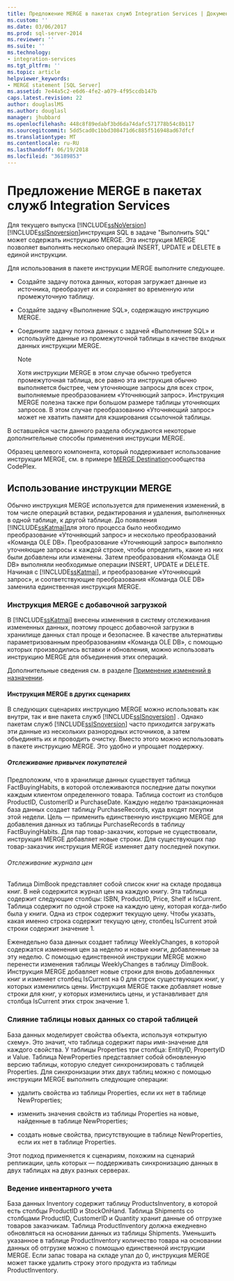 ```yaml
---
title: Предложение MERGE в пакетах служб Integration Services | Документы Майкрософт
ms.custom: ''
ms.date: 03/06/2017
ms.prod: sql-server-2014
ms.reviewer: ''
ms.suite: ''
ms.technology:
- integration-services
ms.tgt_pltfrm: ''
ms.topic: article
helpviewer_keywords:
- MERGE statement [SQL Server]
ms.assetid: 7e44a5c2-e6d6-4fe2-a079-4f95ccdb147b
caps.latest.revision: 22
author: douglaslMS
ms.author: douglasl
manager: jhubbard
ms.openlocfilehash: 448c8f89edabf3bd6da74dafc571778b54c8b117
ms.sourcegitcommit: 5dd5cad0c1bbd308471d6c885f516948ad67dfcf
ms.translationtype: MT
ms.contentlocale: ru-RU
ms.lasthandoff: 06/19/2018
ms.locfileid: "36189853"
---
```

# <a name="merge-in-integration-services-packages"></a>Предложение MERGE в пакетах служб Integration Services
  Для текущего выпуска [!INCLUDE[ssNoVersion](../../includes/ssnoversion-md.md)][!INCLUDE[ssISnoversion](../../includes/ssisnoversion-md.md)]инструкция SQL в задаче "Выполнить SQL" может содержать инструкцию MERGE. Эта инструкция MERGE позволяет выполнять несколько операций INSERT, UPDATE и DELETE в единой инструкции.  
  
 Для использования в пакете инструкции MERGE выполните следующее.  
  
-   Создайте задачу потока данных, которая загружает данные из источника, преобразует их и сохраняет во временную или промежуточную таблицу.  
  
-   Создайте задачу «Выполнение SQL», содержащую инструкцию MERGE.  
  
-   Соедините задачу потока данных с задачей «Выполнение SQL» и используйте данные из промежуточной таблицы в качестве входных данных инструкции MERGE.  
  
    > [!NOTE]  
    >  Хотя инструкции MERGE в этом случае обычно требуется промежуточная таблица, все равно эта инструкция обычно выполняется быстрее, чем уточняющие запросы для всех строк, выполняемые преобразованием «Уточняющий запрос». Инструкция MERGE полезна также при большом размере таблицы уточняющих запросов. В этом случае преобразованию «Уточняющий запрос» может не хватить памяти для кэширования ссылочной таблицы.  
  
 В оставшейся части данного раздела обсуждаются некоторые дополнительные способы применения инструкции MERGE.  
  
 Образец целевого компонента, который поддерживает использование инструкции MERGE, см. в примере [MERGE Destination](http://go.microsoft.com/fwlink/?LinkId=141215)сообщества CodePlex.  
  
## <a name="using-merge"></a>Использование инструкции MERGE  
 Обычно инструкция MERGE используется для применения изменений, в том числе операций вставки, редактирования и удаления, выполненных в одной таблице, к другой таблице. До появления [!INCLUDE[ssKatmai](../../includes/sskatmai-md.md)]для этого процесса было необходимо преобразование «Уточняющий запрос» и несколько преобразований «Команда OLE DB». Преобразование «Уточняющий запрос» выполняло уточняющие запросы к каждой строке, чтобы определить, какие из них были добавлены или изменены. Затем преобразования «Команда OLE DB» выполняли необходимые операции INSERT, UPDATE и DELETE. Начиная с [!INCLUDE[ssKatmai](../../includes/sskatmai-md.md)], и преобразование «Уточняющий запрос», и соответствующие преобразования «Команда OLE DB» заменила единственная инструкция MERGE.  
  
### <a name="merge-with-incremental-loads"></a>Инструкция MERGE с добавочной загрузкой  
 В [!INCLUDE[ssKatmai](../../includes/sskatmai-md.md)] внесены изменения в систему отслеживания измененных данных, поэтому процесс добавочной загрузки в хранилище данных стал проще и безопаснее. В качестве альтернативы параметризованным преобразованиям «Команда OLE DB», с помощью которых производились вставки и обновления, можно использовать инструкцию MERGE для объединения этих операций.  
  
 Дополнительные сведения см. в разделе [Применение изменений в назначении](../change-data-capture/apply-the-changes-to-the-destination.md).  
  
#### <a name="merge-in-other-scenarios"></a>Инструкция MERGE в других сценариях  
 В следующих сценариях инструкцию MERGE можно использовать как внутри, так и вне пакета служб [!INCLUDE[ssISnoversion](../../includes/ssisnoversion-md.md)] . Однако пакетам служб [!INCLUDE[ssISnoversion](../../includes/ssisnoversion-md.md)] часто приходится загружать эти данные из нескольких разнородных источников, а затем объединять их и проводить очистку. Вместо этого можно использовать в пакете инструкцию MERGE. Это удобно и упрощает поддержку.  
  
##### <a name="track-buying-habits"></a>Отслеживание привычек покупателей  
 Предположим, что в хранилище данных существует таблица FactBuyingHabits, в которой отслеживаются последние даты покупки каждым клиентом определенного товара. Таблица состоит из столбцов ProductID, CustomerID и PurchaseDate. Каждую неделю транзакционная база данных создает таблицу PurchaseRecords, куда входят покупки этой недели. Цель — применить единственную инструкцию MERGE для добавления данных из таблицы PurchaseRecords в таблицу FactBuyingHabits. Для пар товар-заказчик, которые не существовали, инструкция MERGE добавляет новые строки. Для существующих пар товар-заказчик инструкция MERGE изменяет дату последней покупки.  
  
###### <a name="track-price-history"></a>Отслеживание журнала цен  
 Таблица DimBook представляет собой список книг на складе продавца книг. В ней содержится журнал цен на каждую книгу. Эта таблица содержит следующие столбцы: ISBN, ProductID, Price, Shelf и IsCurrent. Таблица содержит по одной строке на каждую цену, которая когда-либо была у книги. Одна из строк содержит текущую цену. Чтобы указать, какая именно строка содержит текущую цену, столбец IsCurrent этой строки содержит значение 1.  
  
 Еженедельно база данных создает таблицу WeeklyChanges, в которой содержатся изменения цен за неделю и новые книги, добавленные за эту неделю. С помощью единственной инструкции MERGE можно перенести изменения таблицы WeeklyChanges в таблицу DimBook. Инструкция MERGE добавляет новые строки для вновь добавленных книг и изменяет столбец IsCurrent на 0 для строк существующих книг, у которых изменились цены. Инструкция MERGE также добавляет новые строки для книг, у которых изменились цены, и устанавливает для столбца IsCurrent этих строк значение 1.  
  
### <a name="merge-a-table-with-new-data-against-the-old-table"></a>Слияние таблицы новых данных со старой таблицей  
 База данных моделирует свойства объекта, используя «открытую схему». Это значит, что таблица содержит пары имя-значение для каждого свойства. У таблицы Properties три столбца: EntityID, PropertyID и Value. Таблица NewProperties представляет собой обновленную версию таблицы, которую следует синхронизировать с таблицей Properties. Для синхронизации этих двух таблиц можно с помощью инструкции MERGE выполнить следующие операции:  
  
-   удалить свойства из таблицы Properties, если их нет в таблице NewProperties;  
  
-   изменить значения свойств из таблицы Properties на новые, найденные в таблице NewProperties;  
  
-   создать новые свойства, присутствующие в таблице NewProperties, если их нет в таблице Properties.  
  
 Этот подход применяется к сценариям, похожим на сценарий репликации, цель которых — поддерживать синхронизацию данных в двух таблицах на двух разных серверах.  
  
### <a name="track-inventory"></a>Ведение инвентарного учета  
 База данных Inventory содержит таблицу ProductsInventory, в которой есть столбцы ProductID и StockOnHand. Таблица Shipments со столбцами ProductID, CustomerID и Quantity хранит данные об отгрузке товаров заказчикам. Таблица ProductInventory должна ежедневно обновляться на основании данных из таблицы Shipments. Уменьшить указанное в таблице ProductInventory количество товара на основании данных об отгрузке можно с помощью единственной инструкции MERGE. Если запас товара на складе упал до 0, инструкция MERGE может также удалить строку этого продукта из таблицы ProductInventory.  
  
  
